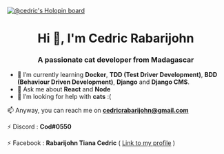 [![@cedric's Holopin board](https://holopin.io/api/user/board?user=cedricrabarijohn)](https://holopin.io/@cedricrabarijohn)
<p align="center">
<!--img src="https://media1.giphy.com/media/NKEt9elQ5cR68/giphy.gif?cid=790b7611d1dc94eaeba923144463a8abf484b360f0462308&rid=giphy.gif" /-->
</p>
<h1 align="center">Hi 👋, I'm Cedric Rabarijohn</h1>
<h3 align="center">A passionate cat developer from Madagascar</h3>

- 🌱 I’m currently learning **Docker**, **TDD (Test Driver Development)**, **BDD (Behaviour Driven Development)**, **Django** and **Django CMS**.
- 💬 Ask me about **React** and **Node**
- 🤔 I’m looking for help with **cats** :(

📫 Anyway, you can reach me on **cedricrabarijohn@gmail.com**

⚡ Discord : **Cod#0550**

⚡ Facebook : **Rabarijohn Tiana Cedric** ( [Link to my profile](https://www.facebook.com/cedric.rab.1) )

<!--
**CedricRabarijohn/CedricRabarijohn** is a ✨ _special_ ✨ repository because its `README.md` (this file) appears on your GitHub profile.

Here are some ideas to get you started:

- 🔭 I’m currently working on ...
- 🌱 I’m currently learning ...
- 👯 I’m looking to collaborate on ...
- 🤔 I’m looking for help with ...
- 💬 Ask me about ...
- 📫 How to reach me: ...
- 😄 Pronouns: ...
- ⚡ Fun fact: ...
-->
